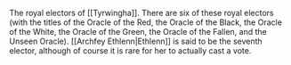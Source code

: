 The royal electors of [[Tyrwingha]]. There are six of these royal electors (with the titles of the Oracle of the Red, the Oracle of the Black, the Oracle of the White, the Oracle of the Green, the Oracle of the Fallen, and the Unseen Oracle). [[Archfey Ethlenn|Ethlenn]] is said to be the seventh elector, although of course it is rare for her to actually cast a vote. 

